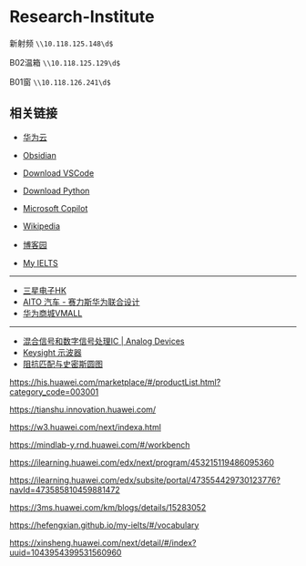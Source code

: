 # Research-Institute
新射频
`\\10.118.125.148\d$`

B02温箱
`\\10.118.125.129\d$`

B01窗
`\\10.118.126.241\d$`

## 相关链接
- [华为云](https://www.huaweicloud.com/)
- [Obsidian](https://github.com/obsidianmd/obsidian-releases/releases)
- [Download VSCode](https://code.visualstudio.com/Download#)
- [Download Python](https://www.python.org/downloads/)

- [Microsoft Copilot](https://copilot.microsoft.com/)
- [Wikipedia](https://zh.wikipedia.org/)
- [博客园](https://www.cnblogs.com/)
- [My IELTS](https://hefengxian.github.io/my-ielts/#/vocabulary)
------
- [三星电子HK](https://www.samsung.com/hk/)
- [AITO 汽车 - 赛力斯华为联合设计](https://aito.auto/)
- [华为商城VMALL](https://www.vmall.com/index.html)

------
- [混合信号和数字信号处理IC | Analog Devices](https://www.analog.com/cn/index.html)
- [Keysight 示波器](https://www.keysight.com.cn/cn/zh/products/oscilloscopes.html)
- [阻抗匹配与史密斯圆图](https://www.analog.com/cn/resources/technical-articles/impedance-matching-and-smith-chart-impedance-maxim-integrated.html)



https://his.huawei.com/marketplace/#/productList.html?category_code=003001

https://tianshu.innovation.huawei.com/

https://w3.huawei.com/next/indexa.html

https://mindlab-y.rnd.huawei.com/#/workbench

https://ilearning.huawei.com/edx/next/program/453215119486095360

https://ilearning.huawei.com/edx/subsite/portal/473554429730123776?navId=473585810459881472

https://3ms.huawei.com/km/blogs/details/15283052

https://hefengxian.github.io/my-ielts/#/vocabulary

https://xinsheng.huawei.com/next/detail/#/index?uuid=1043954399531560960
